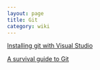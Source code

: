 ```yaml
---
layout: page
title: Git
category: wiki
---
```


[Installing git with Visual Studio](gitinstall)   

[A survival guide to Git](ASurvivalGuideToGit)



